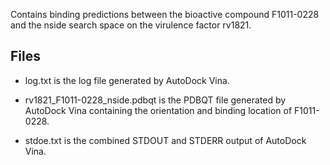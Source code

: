 Contains binding predictions between the bioactive compound F1011-0228 and the nside search space on the virulence factor rv1821.

## Files

- log.txt is the log file generated by AutoDock Vina.

- rv1821_F1011-0228_nside.pdbqt is the PDBQT file generated by AutoDock Vina containing the orientation and binding location of F1011-0228.

- stdoe.txt is the combined STDOUT and STDERR output of AutoDock Vina.

